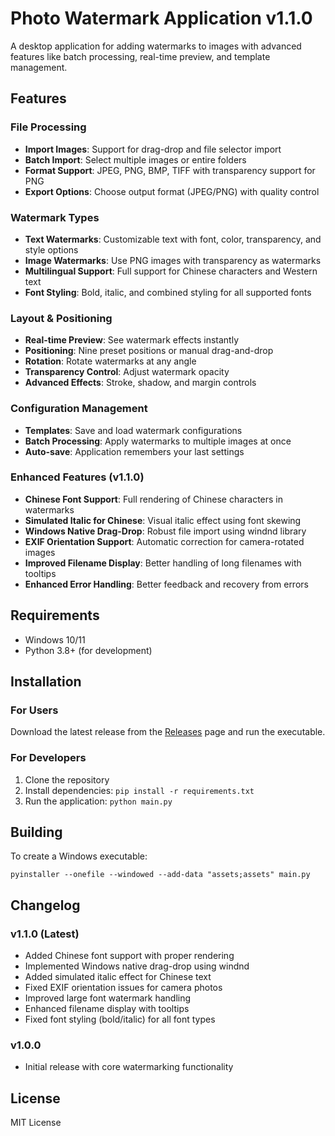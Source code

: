 # Photo Watermark Application v1.1.0

A desktop application for adding watermarks to images with advanced features like batch processing, real-time preview, and template management.

## Features

### File Processing
- **Import Images**: Support for drag-drop and file selector import
- **Batch Import**: Select multiple images or entire folders
- **Format Support**: JPEG, PNG, BMP, TIFF with transparency support for PNG
- **Export Options**: Choose output format (JPEG/PNG) with quality control

### Watermark Types
- **Text Watermarks**: Customizable text with font, color, transparency, and style options
- **Image Watermarks**: Use PNG images with transparency as watermarks
- **Multilingual Support**: Full support for Chinese characters and Western text
- **Font Styling**: Bold, italic, and combined styling for all supported fonts

### Layout & Positioning
- **Real-time Preview**: See watermark effects instantly
- **Positioning**: Nine preset positions or manual drag-and-drop
- **Rotation**: Rotate watermarks at any angle
- **Transparency Control**: Adjust watermark opacity
- **Advanced Effects**: Stroke, shadow, and margin controls

### Configuration Management
- **Templates**: Save and load watermark configurations
- **Batch Processing**: Apply watermarks to multiple images at once
- **Auto-save**: Application remembers your last settings

### Enhanced Features (v1.1.0)
- **Chinese Font Support**: Full rendering of Chinese characters in watermarks
- **Simulated Italic for Chinese**: Visual italic effect using font skewing
- **Windows Native Drag-Drop**: Robust file import using windnd library
- **EXIF Orientation Support**: Automatic correction for camera-rotated images
- **Improved Filename Display**: Better handling of long filenames with tooltips
- **Enhanced Error Handling**: Better feedback and recovery from errors

## Requirements

- Windows 10/11
- Python 3.8+ (for development)

## Installation

### For Users
Download the latest release from the [Releases](../../releases) page and run the executable.

### For Developers
1. Clone the repository
2. Install dependencies: `pip install -r requirements.txt`
3. Run the application: `python main.py`

## Building

To create a Windows executable:
```
pyinstaller --onefile --windowed --add-data "assets;assets" main.py
```

## Changelog

### v1.1.0 (Latest)
- Added Chinese font support with proper rendering
- Implemented Windows native drag-drop using windnd
- Added simulated italic effect for Chinese text
- Fixed EXIF orientation issues for camera photos
- Improved large font watermark handling
- Enhanced filename display with tooltips
- Fixed font styling (bold/italic) for all font types

### v1.0.0
- Initial release with core watermarking functionality

## License

MIT License